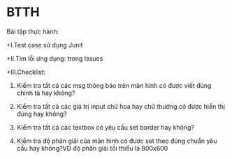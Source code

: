 # BTTH
Bài tập thực hành:

+I.Test case sử dụng Junit

+II.Tìm lỗi ứng dụng: trong Issues

+III.Checklist:

1. Kiểm tra tất cả các msg thông báo trên màn hình có được viết đúng chính tả hay không?
 
2. Kiểm tra tất cả các giá trị input chữ hoa hay chữ thường có được hiển thị đúng hay không?
 
3. Kiểm tra tất cả các textbox có yêu cầu set border hay không?
 
4. Kiểm tra độ phân giải của màn hình có được set theo đúng chuẩn yêu cầu hay không?VD độ phân giải tối thiểu là 800x600
